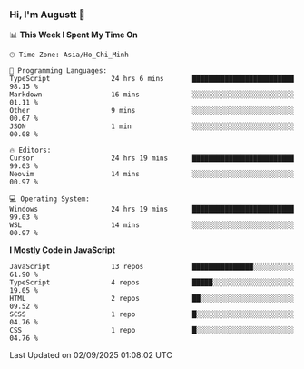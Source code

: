 ### Hi, I'm Augustt 👋

<!--START_SECTION:waka-->
📊 **This Week I Spent My Time On** 

```text
🕑︎ Time Zone: Asia/Ho_Chi_Minh

💬 Programming Languages: 
TypeScript               24 hrs 6 mins       █████████████████████████   98.15 % 
Markdown                 16 mins             ░░░░░░░░░░░░░░░░░░░░░░░░░   01.11 % 
Other                    9 mins              ░░░░░░░░░░░░░░░░░░░░░░░░░   00.67 % 
JSON                     1 min               ░░░░░░░░░░░░░░░░░░░░░░░░░   00.08 % 

🔥 Editors: 
Cursor                   24 hrs 19 mins      █████████████████████████   99.03 % 
Neovim                   14 mins             ░░░░░░░░░░░░░░░░░░░░░░░░░   00.97 % 

💻 Operating System: 
Windows                  24 hrs 19 mins      █████████████████████████   99.03 % 
WSL                      14 mins             ░░░░░░░░░░░░░░░░░░░░░░░░░   00.97 % 
```

**I Mostly Code in JavaScript** 

```text
JavaScript               13 repos            ███████████████░░░░░░░░░░   61.90 % 
TypeScript               4 repos             █████░░░░░░░░░░░░░░░░░░░░   19.05 % 
HTML                     2 repos             ██░░░░░░░░░░░░░░░░░░░░░░░   09.52 % 
SCSS                     1 repo              █░░░░░░░░░░░░░░░░░░░░░░░░   04.76 % 
CSS                      1 repo              █░░░░░░░░░░░░░░░░░░░░░░░░   04.76 % 
```




 Last Updated on 02/09/2025 01:08:02 UTC
<!--END_SECTION:waka-->
